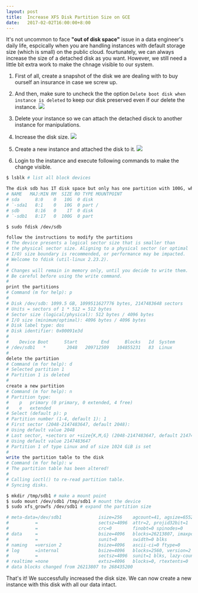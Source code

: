 ```yaml
---
layout: post
title:  Increase XFS Disk Partition Size on GCE
date:   2017-02-02T16:00:00+8:00
---
```


It's not uncommon to face **"out of disk space"** issue in a data engineer's daily life, espcically when you are handling instances with default storage size (which is small) on the public cloud. fourtunately, we can always increase the size of a detached disk as you want. However, we still need a little bit extra work to make the chnage visible to our system.

1. First of all, create a snapshot of the disk we are dealing with to buy ourself an insurance in case we screw up.

2. And then, make sure to uncheck the the option `Delete boot disk when instance is deleted` to keep our disk preserved even if our delete the instance. 
![]({{site.baseurl}}/images/uncheck-delete-boot-disk-when-instance-is-deleted.png)

3. Delete your instance so we can attach the detached disck to another instance for manipulations.

4. Increase the disk size.
![]({{site.baseurl}}/images/increase-disk-size.png)

5. Create a new instance and attached the disk to it.
![]({{site.baseurl}}/images/attach-the-fully-filled-disk-to-an-instance.png)

6. Login to the instance and execute following commands to make the change visible.

```bash
$ lsblk # list all block devices

The disk sdb has 1T disk space but only has one partition with 100G, which means you can expand the size of the partition 
# NAME   MAJ:MIN RM  SIZE RO TYPE MOUNTPOINT
# sda      8:0    0   10G  0 disk
# `-sda1   8:1    0   10G  0 part /
# sdb      8:16   0    1T  0 disk
# `-sdb1   8:17   0  100G  0 part
```

```bash
$ sudo fdisk /dev/sdb

follow the instructions to modify the partitions
# The device presents a logical sector size that is smaller than
# the physical sector size. Aligning to a physical sector (or optimal
# I/O) size boundary is recommended, or performance may be impacted.
# Welcome to fdisk (util-linux 2.23.2).
# 
# Changes will remain in memory only, until you decide to write them.
# Be careful before using the write command.
# 
print the partitions 
# Command (m for help): p
# 
# Disk /dev/sdb: 1099.5 GB, 1099511627776 bytes, 2147483648 sectors
# Units = sectors of 1 * 512 = 512 bytes
# Sector size (logical/physical): 512 bytes / 4096 bytes
# I/O size (minimum/optimal): 4096 bytes / 4096 bytes
# Disk label type: dos
# Disk identifier: 0x00091e3d
# 
#    Device Boot      Start         End      Blocks   Id  System
# /dev/sdb1   *        2048   209712509   104855231   83  Linux
# 
delete the partition
# Command (m for help): d
# Selected partition 1
# Partition 1 is deleted
# 
create a new partition
# Command (m for help): n
# Partition type:
#    p   primary (0 primary, 0 extended, 4 free)
#    e   extended
# Select (default p): p
# Partition number (1-4, default 1): 1
# First sector (2048-2147483647, default 2048):
# Using default value 2048
# Last sector, +sectors or +size{K,M,G} (2048-2147483647, default 2147483647):
# Using default value 2147483647
# Partition 1 of type Linux and of size 1024 GiB is set
# 
write the partition table to the disk
# Command (m for help): w
# The partition table has been altered!
# 
# Calling ioctl() to re-read partition table.
# Syncing disks.
```

```bash
$ mkdir /tmp/sdb1 # make a mount point
$ sudo mount /dev/sdb1 /tmp/sdb1 # mount the device
$ sudo xfs_growfs /dev/sdb1 # expand the partition size

# meta-data=/dev/sdb1              isize=256    agcount=41, agsize=655296 blks
#          =                       sectsz=4096  attr=2, projid32bit=1
#          =                       crc=0        finobt=0 spinodes=0
# data     =                       bsize=4096   blocks=26213807, imaxpct=25
#          =                       sunit=0      swidth=0 blks
# naming   =version 2              bsize=4096   ascii-ci=0 ftype=0
# log      =internal               bsize=4096   blocks=2560, version=2
#          =                       sectsz=4096  sunit=1 blks, lazy-count=1
# realtime =none                   extsz=4096   blocks=0, rtextents=0
# data blocks changed from 26213807 to 268435200
```

That's it! We successfully increased the disk size. We can now create a new instance with this disk with all our data intact.
